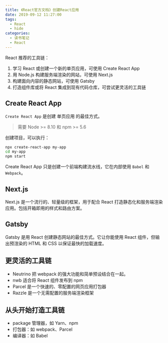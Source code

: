 ```yaml
---
title: 《React官方文档》创建React应用
date: 2019-09-12 11:27:00
tags: 
  - React
  - hide
categories:
  - 读书笔记
  - React
---
```


React 推荐的工具链：

1. 学习 React 或创建一个新的单页应用，可使用 Create React App
2. 用 Node.js 构建服务端渲染的网站，可使用 Next.js
3. 构建面向内容的静态网站，可使用 Gatsby
4. 打造组件库或将 React 集成到现有代码仓库，可尝试更灵活的工具链

## Create React App

`Create React App` 是创建 单页应用 的最佳方式。

> 需要 Node >= 8.10 和 npm >= 5.6

创建项目，可以执行：

```sh
npx create-react-app my-app
cd my-app
npm start
```

Create React App 只是创建一个前端构建流水线，它在内部使用 `Babel` 和 `Webpack`。

## Next.js

Next.js 是一个流行的、轻量级的框架，用于配合 React 打造静态化和服务端渲染应用。包括开箱即用的样式和路由方案。

## Gatsby

Gatsby 是用 React 创建静态网站的最佳方式。它让你能使用 React 组件，但输出预渲染的 HTML 和 CSS 以保证最快的加载速度。

## 更灵活的工具链

- Neutrino 把 webpack 的强大功能和简单预设结合在一起。
- nwb 适合将 React 组件发布到 npm
- Parcel 是一个快速的、零配置的网页应用打包器
- Razzle 是一个无需配置的服务端渲染框架

## 从头开始打造工具链

- package 管理器，如 Yarn、npm
- 打包器：如 webpack、Parcel
- 编译器：如 Babel